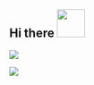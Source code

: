 ## Hi there <img src="https://media.giphy.com/media/mGcNjsfWAjY5AEZNw6/giphy.gif" width="50"></h2>
![](http://github-profile-summary-cards.vercel.app/api/cards/profile-details?username=xiaojiudev&theme=nord_bright)

![](http://github-profile-summary-cards.vercel.app/api/cards/most-commit-language?username=xiaojiudev&theme=nord_bright)

<!--
**xiaojiudev/xiaojiudev** is a ✨ _special_ ✨ repository because its `README.md` (this file) appears on your GitHub profile.

Here are some ideas to get you started:

- 🔭 I’m currently working on ...
- 🌱 I’m currently learning ...
- 👯 I’m looking to collaborate on ...
- 🤔 I’m looking for help with ...
- 💬 Ask me about ...
- 📫 How to reach me: ...
- 😄 Pronouns: ...
- ⚡ Fun fact: ...
-->
